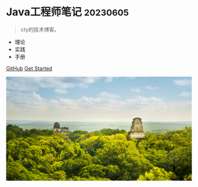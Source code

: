 <!-- _coverpage.md -->

# Java工程师笔记 <small>20230605</small>

> cty的技术博客。

- 理论
- 实践
- 手册

[GitHub](https://github.com/tianyuchan/cty-notes)
[Get Started](#Java学习笔记)

![bg](_media/bg2.jpg)

